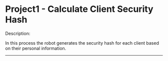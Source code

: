# Project1 - Calculate Client Security Hash


Description: 

In this process the robot generates the security hash for each client based on their personal information.
	
______________________________________________________________________________________________________________________________

